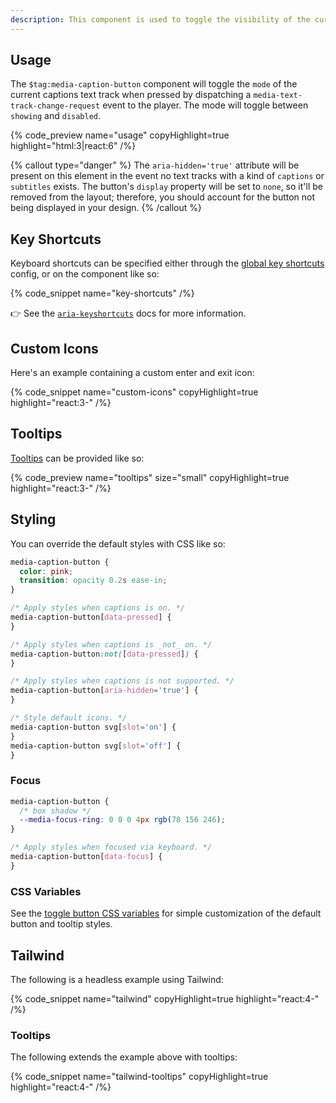 ```yaml
---
description: This component is used to toggle the visibility of the current captions text track.
---
```


## Usage

The `$tag:media-caption-button` component will toggle the `mode` of the current captions text track
when pressed by dispatching a `media-text-track-change-request` event to the player. The mode will
toggle between `showing` and `disabled`.

{% code_preview name="usage" copyHighlight=true highlight="html:3|react:6" /%}

{% callout type="danger" %}
The `aria-hidden='true'` attribute will be present on this element in the event no text tracks with a
kind of `captions` or `subtitles` exists. The button's `display` property will be set to `none`,
so it'll be removed from the layout; therefore, you should account for the button not being
displayed in your design.
{% /callout %}

## Key Shortcuts

Keyboard shortcuts can be specified either through the
[global key shortcuts](/docs/player/core-concepts/keyboard#configuring-shortcuts) config, or on the
component like so:

{% code_snippet name="key-shortcuts" /%}

👉 See the [`aria-keyshortcuts`](https://developer.mozilla.org/en-US/docs/Web/Accessibility/ARIA/Attributes/aria-keyshortcuts)
docs for more information.

## Custom Icons

Here's an example containing a custom enter and exit icon:

{% code_snippet name="custom-icons" copyHighlight=true highlight="react:3-" /%}

## Tooltips

[Tooltips](https://developer.mozilla.org/en-US/docs/Web/Accessibility/ARIA/Roles/tooltip_role) can
be provided like so:

{% code_preview name="tooltips" size="small" copyHighlight=true highlight="react:3-" /%}

## Styling

You can override the default styles with CSS like so:

```css {% copy=true %}
media-caption-button {
  color: pink;
  transition: opacity 0.2s ease-in;
}

/* Apply styles when captions is on. */
media-caption-button[data-pressed] {
}

/* Apply styles when captions is _not_ on. */
media-caption-button:not([data-pressed]) {
}

/* Apply styles when captions is not supported. */
media-caption-button[aria-hidden='true'] {
}

/* Style default icons. */
media-caption-button svg[slot='on'] {
}
media-caption-button svg[slot='off'] {
}
```

### Focus

```css {% copy=true %}
media-caption-button {
  /* box shadow */
  --media-focus-ring: 0 0 0 4px rgb(78 156 246);
}

/* Apply styles when focused via keyboard. */
media-caption-button[data-focus] {
}
```

### CSS Variables

See the [toggle button CSS variables](/docs/player/components/buttons/toggle-button#css-variables)
for simple customization of the default button and tooltip styles.

## Tailwind

The following is a headless example using Tailwind:

{% code_snippet name="tailwind" copyHighlight=true highlight="react:4-" /%}

### Tooltips

The following extends the example above with tooltips:

{% code_snippet name="tailwind-tooltips" copyHighlight=true highlight="react:4-" /%}
